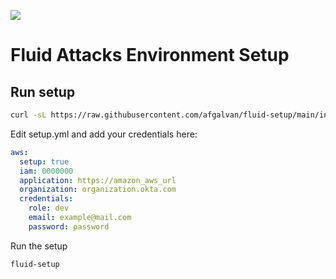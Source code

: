[![](https://res.cloudinary.com/fluid-attacks/image/upload/q_auto,f_auto/v1619036532/airs/logo-fluid-attacks-dark_x1fpui.webp)](https://fluidattacks.com/)

# Fluid Attacks Environment Setup

## Run setup

```bash
curl -sL https://raw.githubusercontent.com/afgalvan/fluid-setup/main/installer.sh | bash -s
```

Edit setup.yml and add your credentials here:

```yaml
aws:
  setup: true
  iam: 0000000
  application: https://amazon_aws_url
  organization: organization.okta.com
  credentials:
    role: dev
    email: example@mail.com
    password: password
```

Run the setup

```bash
fluid-setup
```
